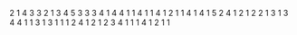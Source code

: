 2
1 4
3
3
2
1 3 4 5
3
3
3 4
1 4
4
1 
1 4
1 
1 4
1 2 
1
1 4
1
4
1 5
2
4
1
2
1 2
2
1
3
1 3 4
4
1
1
3
1
3
1
1
1
2 4
1 2
1 2
3 4
1
1
1
4
1 2
1
1
